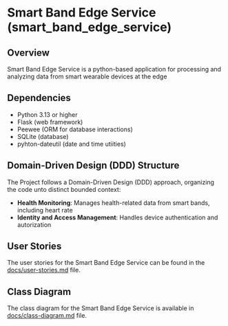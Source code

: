 # Smart Band Edge Service (smart_band_edge_service)

## Overview

Smart Band Edge Service is a python-based application for processing and analyzing data from smart wearable devices at the edge

## Dependencies

- Python 3.13 or higher
- Flask (web framework)
- Peewee (ORM for database interactions)
- SQLite (database)
- pyhton-dateutil (date and time utiities)

## Domain-Driven Design (DDD) Structure

The Project follows a Domain-Driven Design (DDD) approach, organizing the code unto distinct bounded context:
- **Health Monitoring**: Manages health-related data from smart bands, including heart rate
- **Identity and Access Management**: Handles device authentication and autorization

## User Stories
The user stories for the Smart Band Edge Service can be found in the [docs/user-stories.md](docs/user-stories.md) file.

## Class Diagram
The class diagram for the Smart Band Edge Service is available in [docs/class-diagram.md](docs/class-diagram.md) file.